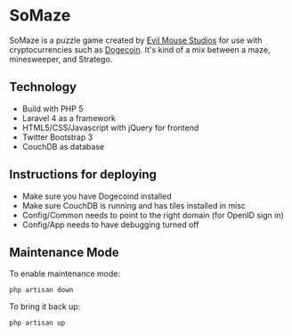 SoMaze
=========

SoMaze is a puzzle game created by [Evil Mouse Studios] for use with cryptocurrencies such as [Dogecoin].  It's kind of a mix between a maze, minesweeper, and Stratego.

Technology
----
* Build with PHP 5
* Laravel 4 as a framework
* HTML5/CSS/Javascript with jQuery for frontend
* Twitter Bootstrap 3
* CouchDB as database

Instructions for deploying
----
* Make sure you have Dogecoind installed
* Make sure CouchDB is running and has tiles installed in misc
* Config/Common needs to point to the right domain (for OpenID sign in)
* Config/App needs to have debugging turned off

Maintenance Mode
----
To enable maintenance mode: 

```php artisan down```

To bring it back up:

```php artisan up```


[Evil Mouse Studios]:http://evilmousestudios.com
[Dogecoin]:http://dogecoin.com/
